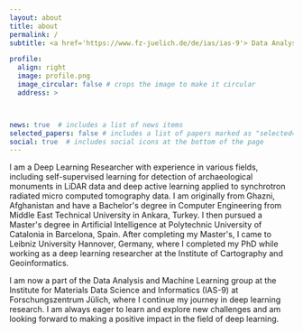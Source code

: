 ```yaml
---
layout: about
title: about
permalink: /
subtitle: <a href='https://www.fz-juelich.de/de/ias/ias-9'> Data Analysis and Machine Learning Group at IAS-9, Forschungszentrum Jülich</a>

profile:
  align: right
  image: profile.png
  image_circular: false # crops the image to make it circular
  address: >



news: true  # includes a list of news items
selected_papers: false # includes a list of papers marked as "selected={true}"
social: true  # includes social icons at the bottom of the page
---
```



I am a Deep Learning Researcher with experience in various fields, including self-supervised learning for detection of archaeological monuments in LiDAR data and deep active learning applied to synchrotron radiated micro computed tomography data. I am originally from Ghazni, Afghanistan and have a Bachelor's degree in Computer Engineering from Middle East Technical University in Ankara, Turkey. I then pursued a Master's degree in Artificial Intelligence at Polytechnic University of Catalonia in Barcelona, Spain. After completing my Master's, I came to Leibniz University Hannover, Germany, where I completed my PhD while working as a deep learning researcher at the Institute of Cartography and Geoinformatics.

I am now a part of the Data Analysis and Machine Learning group at the Institute for Materials Data Science and Informatics (IAS-9) at Forschungszentrum Jülich, where I continue my journey in deep learning research. I am always eager to learn and explore new challenges and am looking forward to making a positive impact in the field of deep learning.

